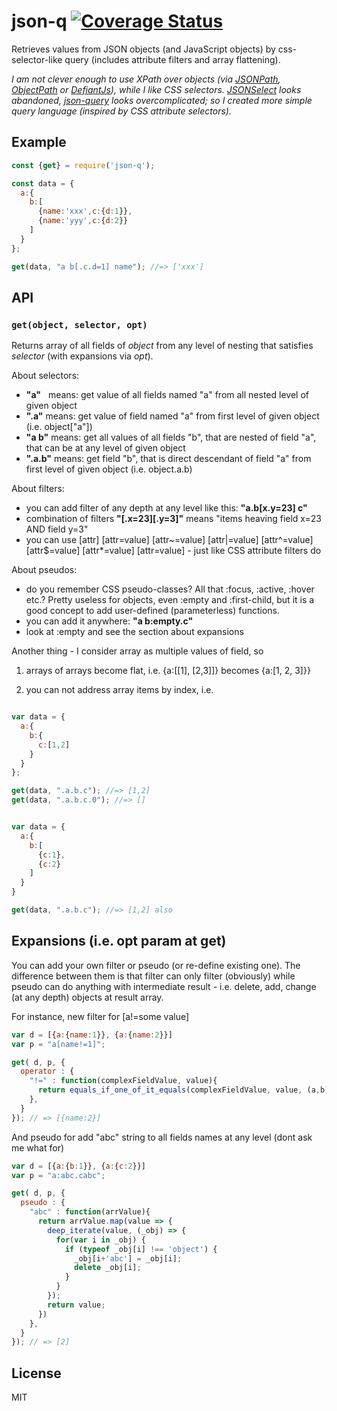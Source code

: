 # json-q [![Coverage Status](https://coveralls.io/repos/github/artemdudkin/json-q/badge.svg?branch=master)](https://coveralls.io/github/artemdudkin/json-q?branch=master)

Retrieves values from JSON objects (and JavaScript objects) by css-selector-like query (includes attribute filters and array flattening).

_I am not clever enough to use XPath over objects (via [JSONPath](https://github.com/s3u/JSONPath), [ObjectPath](http://objectpath.org/) or [DefiantJs](http://defiantjs.com/)), while I like CSS selectors. [JSONSelect](https://github.com/lloyd/JSONSelect) looks abandoned, [json-query](https://github.com/mmckegg/json-query) looks overcomplicated; so I created more simple query language (inspired by CSS attribute selectors)._

## Example

```js
const {get} = require('json-q');

const data = {
  a:{
    b:[
      {name:'xxx',c:{d:1}},
      {name:'yyy',c:{d:2}}
    ]
  }
};

get(data, "a b[.c.d=1] name"); //=> ['xxx']
```

## API

### `get(object, selector, opt)`

Returns array of all fields of _object_ from any level of nesting that satisfies _selector_ (with expansions via _opt_).

About selectors:

- **"a"**   means: get value of all fields named "a" from all nested level of given object
- **".a"**  means: get value of field named "a" from first level of given object (i.e. object["a"])
- **"a b"** means: get all values of all fields "b", that are nested of field "a", that can be at any level of given object
- **".a.b"** means: get field "b", that is direct descendant of field "a" from first level of given object (i.e. object.a.b)

About filters:

- you can add filter of any depth at any level like this: **"a.b[x.y=23] c"**
- combination of filters **"[.x=23][.y=3]"** means "items heaving field x=23 AND field y=3"
- you can use [attr] [attr=value] [attr~=value] [attr|=value] [attr^=value] [attr$=value] [attr*=value] [attr=value] - just like CSS attribute filters do

About pseudos:

- do you remember CSS pseudo-classes? All that :focus, :active, :hover etc.? Pretty useless for objects, even :empty and :first-child, but it is a good concept to add user-defined (parameterless) functions. 
- you can add it anywhere: **"a b:empty.c"**
- look at :empty and see the section about expansions

Another thing - I consider array as multiple values of field, so 

 1. arrays of arrays become flat, i.e. {a:[[1], [2,3]]} becomes {a:[1, 2, 3]}}
 
 2. you can not address array items by index, i.e.
 
```js

var data = {
  a:{
    b:{
      c:[1,2]
    }
  }
};

get(data, ".a.b.c"); //=> [1,2]
get(data, ".a.b.c.0"); //=> []


var data = {
  a:{
    b:[
      {c:1},
      {c:2}
    ]
  }
}

get(data, ".a.b.c"); //=> [1,2] also
```

## Expansions (i.e. opt param at get)

You can add your own filter or pseudo (or re-define existing one). The difference between them is that filter can only filter (obviously) while pseudo can do anything with intermediate result - i.e. delete, add, change (at any depth) objects at result array.

For instance, new filter for [a!=some value]

```js
var d = [{a:{name:1}}, {a:{name:2}}]
var p = "a[name!=1]";

get( d, p, {
  operator : {
    "!=" : function(complexFieldValue, value){
      return equals_if_one_of_it_equals(complexFieldValue, value, (a,b)=>{return a!=b;});
    },
  }
}); // => [{name:2}]
```

And pseudo for add "abc" string to all fields names at any level (dont ask me what for)

```js
var d = [{a:{b:1}}, {a:{c:2}}]
var p = "a:abc.cabc";

get( d, p, {
  pseudo : {
    "abc" : function(arrValue){
      return arrValue.map(value => {
        deep_iterate(value, (_obj) => {
          for(var i in _obj) {
            if (typeof _obj[i] !== 'object') {
              _obj[i+'abc'] = _obj[i];
              delete _obj[i];
            }
          }
        });
        return value;
      })
    },
  }
}); // => [2]
```

## License

MIT
